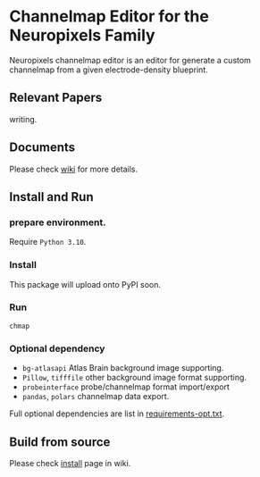 Channelmap Editor for the Neuropixels Family
============================================

Neuropixels channelmap editor is an editor for generate a custom channelmap from 
a given electrode-density blueprint.

Relevant Papers
---------------

writing.

Documents
---------

Please check [wiki](https://github.com/AntonioST/chmap_editor/wiki) for more details.

Install and Run
---------------

### prepare environment.

Require `Python 3.10`.

### Install


This package will upload onto PyPI soon.

### Run

```shell
chmap
```

### Optional dependency

* `bg-atlasapi` Atlas Brain background image supporting.
* `Pillow`, `tifffile` other background image format supporting.
* `probeinterface` probe/channelmap format import/export
* `pandas`, `polars` channelmap data export.

Full optional dependencies are list in [requirements-opt.txt](requirements-opt.txt).

Build from source
-----------------

Please check [install](https://github.com/AntonioST/chmap_editor/wiki/install) page in wiki.


